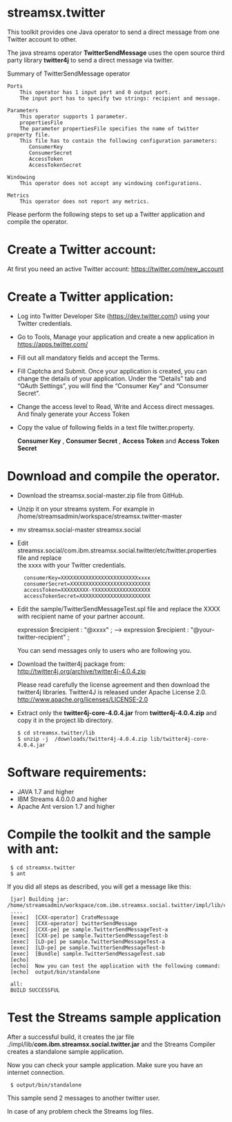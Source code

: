 # streamsx.twitter
This toolkit provides one Java operator to send a direct message from one Twitter account to other.

The java streams operator **TwitterSendMessage** uses the open source third party library **twitter4j** to send a direct message via twitter.



Summary of TwitterSendMessage operator
	
	Ports
		This operator has 1 input port and 0 output port.
		The input port has to specify two strings: recipient and message. 

	Parameters
		This operator supports 1 parameter. 
		propertiesFile 
		The parameter propertiesFile specifies the name of twitter property file.
		This file has to contain the following configuration parameters:
		   ConsumerKey 
		   ConsumerSecret 
		   AccessToken
		   AccessTokenSecret

	Windowing
		This operator does not accept any windowing configurations.

	Metrics
		This operator does not report any metrics.





Please perform the following steps to set up a Twitter application 
and compile the operator.    

# Create a Twitter account:
 At first you need an active Twitter account:
 https://twitter.com/new_account


# Create a Twitter application:
 - Log into Twitter Developer Site (https://dev.twitter.com/) using your Twitter credentials. 
 - Go to Tools, Manage your application and create a new application in 
   https://apps.twitter.com/
 - Fill out all mandatory fields and accept the Terms. 
 - Fill Captcha and Submit.
   Once your application is created, you can change the details of your application.
   Under the “Details” tab and “OAuth Settings”, you will find the “Consumer Key” and “Consumer Secret”.
 - Change the access level to Read, Write and Access direct messages.
   And finaly generate your Access Token
 - Copy the value of following fields in a text file twitter.property.
 
	**Consumer Key** , **Consumer Secret** , **Access Token** and **Access Token Secret**

# Download and compile the operator.
 - Download the streamsx.social-master.zip file from GitHub.
 - Unzip it on your streams system. For example in /home/streamsadmin/workspace/streamsx.twitter-master
 - mv streamsx.social-master streamsx.social
 - Edit streamsx.social/com.ibm.streamsx.social.twitter/etc/twitter.properties file and replace  
   the xxxx with your Twitter credentials.

         consumerKey=XXXXXXXXXXXXXXXXXXXXXXXXXxxxx
         consumerSecret=XXXXXXXXXXXXXXXXXXXXXXXXXX
         accessToken=XXXXXXXXX-YXXXXXXXXXXXXXXXXXX
         accessTokenSecret=XXXXXXXXXXXXXXXXXXXXXXX
     

 - Edit the sample/TwitterSendMessageTest.spl file and replace the XXXX with recipient name of your partner account.
 
   expression<rstring> $recipient : "@xxxx" ;  --> expression<rstring> $recipient : "@your-twitter-recipient" ;
 
   You can send messages only to users who are following you.
 - Download the twitter4j package from: http://twitter4j.org/archive/twitter4j-4.0.4.zip
 
   Please read carefully the license agreement and then download the twitter4j libraries.
   Twitter4J is released under Apache License 2.0.
   http://www.apache.org/licenses/LICENSE-2.0
 - Extract only the **twitter4j-core-4.0.4.jar** from **twitter4j-4.0.4.zip** and copy it in the project lib directory.

     `$ cd streamsx.twitter/lib`  
     `$ unzip -j  /downloads/twitter4j-4.0.4.zip lib/twitter4j-core-4.0.4.jar`
     

# Software requirements:
 - JAVA 1.7 and higher
 - IBM Streams 4.0.0.0 and higher
 - Apache Ant version 1.7 and higher


# Compile the toolkit and the sample with ant:

     $ cd streamsx.twitter
     $ ant


If you did all steps as described, you will get a message like this:



     [jar] Building jar: /home/streamsadmin/workspace/com.ibm.streamsx.social.twitter/impl/lib/com.ibm.streamsx.social.twitter.jar
     ....
     [exec]  [CXX-operator] CrateMessage
     [exec]  [CXX-operator] twitterSendMessage
     [exec]  [CXX-pe] pe sample.TwitterSendMessageTest-a
     [exec]  [CXX-pe] pe sample.TwitterSendMessageTest-b
     [exec]  [LD-pe] pe sample.TwitterSendMessageTest-a
     [exec]  [LD-pe] pe sample.TwitterSendMessageTest-b
     [exec]  [Bundle] sample.TwitterSendMessageTest.sab
     [echo] 
     [echo]  Now you can test the application with the following command:
     [echo]  output/bin/standalone
     
     all:
     BUILD SUCCESSFUL

     
# Test the Streams sample application
  After a successful build, it creates the jar file
  ./impl/lib/**com.ibm.streamsx.social.twitter.jar**
  and the Streams Compiler creates a standalone sample application. 
  
  Now you can check your sample application.
  Make sure you have an internet connection. 
  

     $ output/bin/standalone
     
  This sample send 2 messages  to another twitter user.
  
  In case of any problem check the Streams log files.
 

